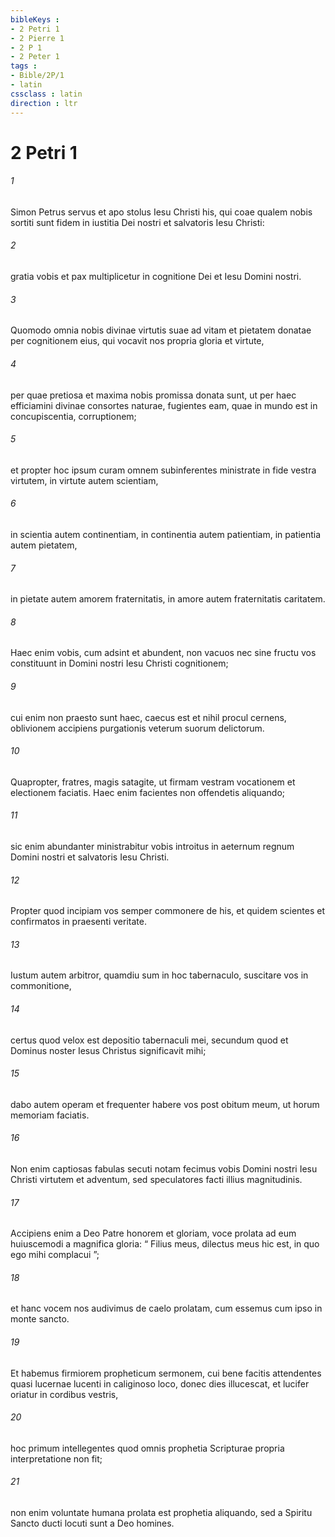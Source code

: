```yaml
---
bibleKeys : 
- 2 Petri 1
- 2 Pierre 1
- 2 P 1
- 2 Peter 1
tags : 
- Bible/2P/1
- latin
cssclass : latin
direction : ltr
---
```


# 2 Petri 1

###### 1
Simon Petrus servus et apo stolus Iesu Christi his, qui coae qualem nobis sortiti sunt fidem in iustitia Dei nostri et salvatoris Iesu Christi: 
###### 2
gratia vobis et pax multiplicetur in cognitione Dei et Iesu Domini nostri.
###### 3
Quomodo omnia nobis divinae virtutis suae ad vitam et pietatem donatae per cognitionem eius, qui vocavit nos propria gloria et virtute, 
###### 4
per quae pretiosa et maxima nobis promissa donata sunt, ut per haec efficiamini divinae consortes naturae, fugientes eam, quae in mundo est in concupiscentia, corruptionem; 
###### 5
et propter hoc ipsum curam omnem subinferentes ministrate in fide vestra virtutem, in virtute autem scientiam, 
###### 6
in scientia autem continentiam, in continentia autem patientiam, in patientia autem pietatem, 
###### 7
in pietate autem amorem fraternitatis, in amore autem fraternitatis caritatem. 
###### 8
Haec enim vobis, cum adsint et abundent, non vacuos nec sine fructu vos constituunt in Domini nostri Iesu Christi cognitionem; 
###### 9
cui enim non praesto sunt haec, caecus est et nihil procul cernens, oblivionem accipiens purgationis veterum suorum delictorum. 
###### 10
Quapropter, fratres, magis satagite, ut firmam vestram vocationem et electionem faciatis. Haec enim facientes non offendetis aliquando; 
###### 11
sic enim abundanter ministrabitur vobis introitus in aeternum regnum Domini nostri et salvatoris Iesu Christi.
###### 12
Propter quod incipiam vos semper commonere de his, et quidem scientes et confirmatos in praesenti veritate. 
###### 13
Iustum autem arbitror, quamdiu sum in hoc tabernaculo, suscitare vos in commonitione, 
###### 14
certus quod velox est depositio tabernaculi mei, secundum quod et Dominus noster Iesus Christus significavit mihi; 
###### 15
dabo autem operam et frequenter habere vos post obitum meum, ut horum memoriam faciatis.
###### 16
Non enim captiosas fabulas secuti notam fecimus vobis Domini nostri Iesu Christi virtutem et adventum, sed speculatores facti illius magnitudinis. 
###### 17
Accipiens enim a Deo Patre honorem et gloriam, voce prolata ad eum huiuscemodi a magnifica gloria: “ Filius meus, dilectus meus hic est, in quo ego mihi complacui ”; 
###### 18
et hanc vocem nos audivimus de caelo prolatam, cum essemus cum ipso in monte sancto. 
###### 19
Et habemus firmiorem propheticum sermonem, cui bene facitis attendentes quasi lucernae lucenti in caliginoso loco, donec dies illucescat, et lucifer oriatur in cordibus vestris, 
###### 20
hoc primum intellegentes quod omnis prophetia Scripturae propria interpretatione non fit; 
###### 21
non enim voluntate humana prolata est prophetia aliquando, sed a Spiritu Sancto ducti locuti sunt a Deo homines.
